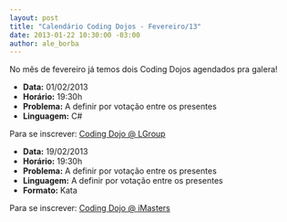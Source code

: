 ```yaml
--- 
layout: post
title: "Calendário Coding Dojos - Fevereiro/13"
date: 2013-01-22 10:30:00 -03:00
author: ale_borba
---
```


No mês de fevereiro já temos dois Coding Dojos agendados pra galera!

+ **Data:** 01/02/2013
+ **Horário:** 19:30h
+ **Problema:** A definir por votação entre os presentes
+ **Linguagem:** C#

Para se inscrever:
[Coding Dojo @ LGroup](http://www.eventbrite.com/event/5288987504)


+ **Data:** 19/02/2013
+ **Horário:** 19:30h
+ **Problema:** A definir por votação entre os presentes
+ **Linguagem:** A definir por votação entre os presentes
+ **Formato:** Kata

Para se inscrever:
[Coding Dojo @ iMasters](http://dojosp.eventbrite.com)
